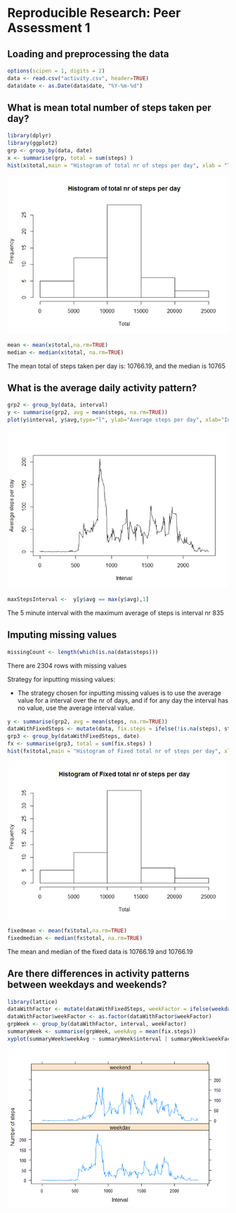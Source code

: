 # Reproducible Research: Peer Assessment 1


## Loading and preprocessing the data


```r
options(scipen = 1, digits = 2)
data <- read.csv("activity.csv", header=TRUE)
data$date <- as.Date(data$date, "%Y-%m-%d")
```

## What is mean total number of steps taken per day?


```r
library(dplyr)
library(ggplot2)
grp <- group_by(data, date)
x <- summarise(grp, total = sum(steps) )
hist(x$total,main = "Histogram of total nr of steps per day", xlab = "Total")
```

![](PA1_template_files/figure-html/unnamed-chunk-2-1.png) 

```r
mean <- mean(x$total,na.rm=TRUE)
median <- median(x$total, na.rm=TRUE)
```

The mean total of steps taken per day is: 10766.19, and the median is 10765

## What is the average daily activity pattern?


```r
grp2 <- group_by(data, interval)
y <- summarise(grp2, avg = mean(steps, na.rm=TRUE))
plot(y$interval, y$avg,type="l", ylab="Average steps per day", xlab="Interval")
```

![](PA1_template_files/figure-html/unnamed-chunk-3-1.png) 

```r
maxStepsInterval <-  y[y$avg == max(y$avg),1]
```

The 5 minute interval with the maximum average of steps is interval nr 835

## Imputing missing values



```r
missingCount <- length(which(is.na(data$steps)))
```

There are 2304 rows with missing values

Strategy for inputting missing values:
 -  The strategy chosen for inputting missing values is to use the average value for a interval over the nr of days, and if for any day the interval has no value, use the average interval value.



```r
y <- summarise(grp2, avg = mean(steps, na.rm=TRUE))
dataWithFixedSteps <- mutate(data, fix.steps = ifelse(!is.na(steps), steps, y$avg)) 
grp3 <- group_by(dataWithFixedSteps, date)
fx <- summarise(grp3, total = sum(fix.steps) )
hist(fx$total,main = "Histogram of Fixed total nr of steps per day", xlab = "Total")
```

![](PA1_template_files/figure-html/unnamed-chunk-5-1.png) 


```r
fixedmean <- mean(fx$total,na.rm=TRUE)
fixedmedian <- median(fx$total, na.rm=TRUE)
```

The mean and median of the fixed data is 10766.19  and 10766.19


## Are there differences in activity patterns between weekdays and weekends?



```r
library(lattice)
dataWithFactor <- mutate(dataWithFixedSteps, weekFactor = ifelse(weekdays(date) %in% c("Saturday", "Sunday"), "weekend","weekday"))
dataWithFactor$weekFactor <- as.factor(dataWithFactor$weekFactor)
grpWeek <- group_by(dataWithFactor, interval, weekFactor)
summaryWeek <- summarise(grpWeek, weekAvg = mean(fix.steps))
xyplot(summaryWeek$weekAvg ~ summaryWeek$interval | summaryWeek$weekFactor, layout = c(1,2), xlab="Interval", ylab="Number of steps",type="l")
```

![](PA1_template_files/figure-html/unnamed-chunk-7-1.png) 
